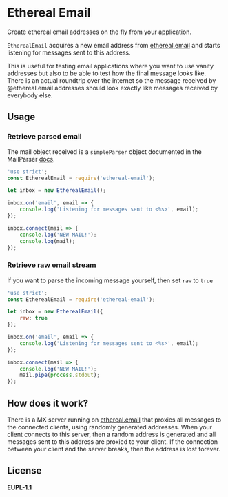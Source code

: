 # Ethereal Email

Create ethereal email addresses on the fly from your application.

`EtherealEmail` acquires a new email address from [ethereal.email](http://ethereal.email) and starts listening for messages sent to this address.

This is useful for testing email applications where you want to use vanity addresses but also to be able to test how the final message looks like. There is an actual roundtrip over the internet so the message received by @ethereal.email addresses should look exactly like messages received by everybody else.

## Usage

### Retrieve parsed email

The mail object received is a `simpleParser` object documented in the MailParser [docs](https://github.com/andris9/mailparser#simpleparser).

```javascript
'use strict';
const EtherealEmail = require('ethereal-email');

let inbox = new EtherealEmail();

inbox.on('email', email => {
    console.log('Listening for messages sent to <%s>', email);
});

inbox.connect(mail => {
    console.log('NEW MAIL!');
    console.log(mail);
});
```

### Retrieve raw email stream

If you want to parse the incoming message yourself, then set `raw` to `true`

```javascript
'use strict';
const EtherealEmail = require('ethereal-email');

let inbox = new EtherealEmail({
    raw: true
});

inbox.on('email', email => {
    console.log('Listening for messages sent to <%s>', email);
});

inbox.connect(mail => {
    console.log('NEW MAIL!');
    mail.pipe(process.stdout);
});
```

## How does it work?

There is a MX server running on [ethereal.email](http://ethereal.email) that proxies all messages to the connected clients, using randomly generated addresses. When your client connects to this server, then a random address is generated and all messages sent to this address are proxied to your client. If the connection between your client and the server breaks, then the address is lost forever.

## License

**EUPL-1.1**
